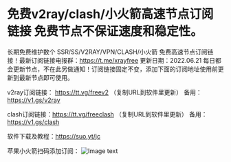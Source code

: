 # 免费v2ray/clash/小火箭高速节点订阅链接 免费节点不保证速度和稳定性。
长期免费维护数个 SSR/SS/V2RAY/VPN/CLASH/小火箭 免费高速节点订阅链接！最新订阅链接电报群：https://t.me/xrayfree
更新日期：2022.06.21 每日都会更新节点，不在此另做通知！订阅链接固定不变，添加下面的订阅地址使用前更新到最新节点即可使用。

v2ray订阅链接：
https://tt.vg/freev2 （复制URL到软件里更新）
备用：https://v1.gs/v2ray

clash订阅链接：https://tt.vg/freeclash （复制URL到软件里更新）
备用： https://v1.gs/clash

软件下载及教程：https://suo.yt/jc

苹果小火箭扫码添加订阅：
![Image text](https://github.com/xrayfree/free-ssr-ss-v2ray-vpn-clash/blob/main/xhj.jpg)


